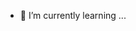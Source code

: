
- 🌱 I’m currently learning ...


<!---
Meow-gic/Meow-gic is a ✨ special ✨ repository because its `README.md` (this file) appears on your GitHub profile.
You can click the Preview link to take a look at your changes.
--->
